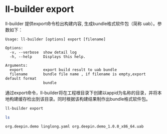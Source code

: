 # ll-builder export
ll-builder 提供export命令检出构建内容, 生成bundle格式软件包（简称 uab）。参数如下：

```plain
Usage: ll-builder [options] export [filename]

Options:
  -v, --verbose  show detail log
  -h, --help     Displays this help.

Arguments:
  export         export build result to uab bundle
  filename       bundle file name , if filename is empty,export default format
                 bundle
```

通过export命令，ll-builder将在工程根目录下创建以appid为名称的目录，并将本地构建缓存检出到该目录。同时根据该构建结果制作出bundle格式软件包。

```bash
ll-builder export
```

```bash
ls
```

```plain
org.deepin.demo linglong.yaml org.deepin.demo_1.0.0_x86_64.uab
```